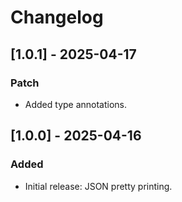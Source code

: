 # Changelog

## [1.0.1] - 2025-04-17

### Patch
- Added type annotations.

## [1.0.0] - 2025-04-16

### Added
- Initial release: JSON pretty printing.